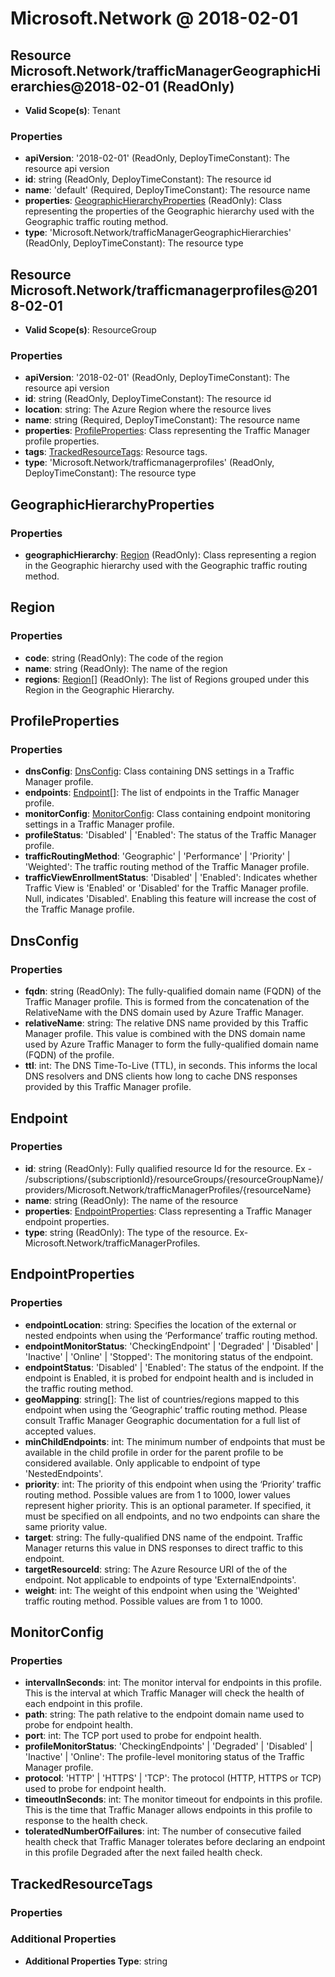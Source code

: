 # Microsoft.Network @ 2018-02-01

## Resource Microsoft.Network/trafficManagerGeographicHierarchies@2018-02-01 (ReadOnly)
* **Valid Scope(s)**: Tenant
### Properties
* **apiVersion**: '2018-02-01' (ReadOnly, DeployTimeConstant): The resource api version
* **id**: string (ReadOnly, DeployTimeConstant): The resource id
* **name**: 'default' (Required, DeployTimeConstant): The resource name
* **properties**: [GeographicHierarchyProperties](#geographichierarchyproperties) (ReadOnly): Class representing the properties of the Geographic hierarchy used with the Geographic traffic routing method.
* **type**: 'Microsoft.Network/trafficManagerGeographicHierarchies' (ReadOnly, DeployTimeConstant): The resource type

## Resource Microsoft.Network/trafficmanagerprofiles@2018-02-01
* **Valid Scope(s)**: ResourceGroup
### Properties
* **apiVersion**: '2018-02-01' (ReadOnly, DeployTimeConstant): The resource api version
* **id**: string (ReadOnly, DeployTimeConstant): The resource id
* **location**: string: The Azure Region where the resource lives
* **name**: string (Required, DeployTimeConstant): The resource name
* **properties**: [ProfileProperties](#profileproperties): Class representing the Traffic Manager profile properties.
* **tags**: [TrackedResourceTags](#trackedresourcetags): Resource tags.
* **type**: 'Microsoft.Network/trafficmanagerprofiles' (ReadOnly, DeployTimeConstant): The resource type

## GeographicHierarchyProperties
### Properties
* **geographicHierarchy**: [Region](#region) (ReadOnly): Class representing a region in the Geographic hierarchy used with the Geographic traffic routing method.

## Region
### Properties
* **code**: string (ReadOnly): The code of the region
* **name**: string (ReadOnly): The name of the region
* **regions**: [Region](#region)[] (ReadOnly): The list of Regions grouped under this Region in the Geographic Hierarchy.

## ProfileProperties
### Properties
* **dnsConfig**: [DnsConfig](#dnsconfig): Class containing DNS settings in a Traffic Manager profile.
* **endpoints**: [Endpoint](#endpoint)[]: The list of endpoints in the Traffic Manager profile.
* **monitorConfig**: [MonitorConfig](#monitorconfig): Class containing endpoint monitoring settings in a Traffic Manager profile.
* **profileStatus**: 'Disabled' | 'Enabled': The status of the Traffic Manager profile.
* **trafficRoutingMethod**: 'Geographic' | 'Performance' | 'Priority' | 'Weighted': The traffic routing method of the Traffic Manager profile.
* **trafficViewEnrollmentStatus**: 'Disabled' | 'Enabled': Indicates whether Traffic View is 'Enabled' or 'Disabled' for the Traffic Manager profile. Null, indicates 'Disabled'. Enabling this feature will increase the cost of the Traffic Manage profile.

## DnsConfig
### Properties
* **fqdn**: string (ReadOnly): The fully-qualified domain name (FQDN) of the Traffic Manager profile. This is formed from the concatenation of the RelativeName with the DNS domain used by Azure Traffic Manager.
* **relativeName**: string: The relative DNS name provided by this Traffic Manager profile. This value is combined with the DNS domain name used by Azure Traffic Manager to form the fully-qualified domain name (FQDN) of the profile.
* **ttl**: int: The DNS Time-To-Live (TTL), in seconds. This informs the local DNS resolvers and DNS clients how long to cache DNS responses provided by this Traffic Manager profile.

## Endpoint
### Properties
* **id**: string (ReadOnly): Fully qualified resource Id for the resource. Ex - /subscriptions/{subscriptionId}/resourceGroups/{resourceGroupName}/providers/Microsoft.Network/trafficManagerProfiles/{resourceName}
* **name**: string (ReadOnly): The name of the resource
* **properties**: [EndpointProperties](#endpointproperties): Class representing a Traffic Manager endpoint properties.
* **type**: string (ReadOnly): The type of the resource. Ex- Microsoft.Network/trafficManagerProfiles.

## EndpointProperties
### Properties
* **endpointLocation**: string: Specifies the location of the external or nested endpoints when using the ‘Performance’ traffic routing method.
* **endpointMonitorStatus**: 'CheckingEndpoint' | 'Degraded' | 'Disabled' | 'Inactive' | 'Online' | 'Stopped': The monitoring status of the endpoint.
* **endpointStatus**: 'Disabled' | 'Enabled': The status of the endpoint. If the endpoint is Enabled, it is probed for endpoint health and is included in the traffic routing method.
* **geoMapping**: string[]: The list of countries/regions mapped to this endpoint when using the ‘Geographic’ traffic routing method. Please consult Traffic Manager Geographic documentation for a full list of accepted values.
* **minChildEndpoints**: int: The minimum number of endpoints that must be available in the child profile in order for the parent profile to be considered available. Only applicable to endpoint of type 'NestedEndpoints'.
* **priority**: int: The priority of this endpoint when using the ‘Priority’ traffic routing method. Possible values are from 1 to 1000, lower values represent higher priority. This is an optional parameter.  If specified, it must be specified on all endpoints, and no two endpoints can share the same priority value.
* **target**: string: The fully-qualified DNS name of the endpoint. Traffic Manager returns this value in DNS responses to direct traffic to this endpoint.
* **targetResourceId**: string: The Azure Resource URI of the of the endpoint. Not applicable to endpoints of type 'ExternalEndpoints'.
* **weight**: int: The weight of this endpoint when using the 'Weighted' traffic routing method. Possible values are from 1 to 1000.

## MonitorConfig
### Properties
* **intervalInSeconds**: int: The monitor interval for endpoints in this profile. This is the interval at which Traffic Manager will check the health of each endpoint in this profile.
* **path**: string: The path relative to the endpoint domain name used to probe for endpoint health.
* **port**: int: The TCP port used to probe for endpoint health.
* **profileMonitorStatus**: 'CheckingEndpoints' | 'Degraded' | 'Disabled' | 'Inactive' | 'Online': The profile-level monitoring status of the Traffic Manager profile.
* **protocol**: 'HTTP' | 'HTTPS' | 'TCP': The protocol (HTTP, HTTPS or TCP) used to probe for endpoint health.
* **timeoutInSeconds**: int: The monitor timeout for endpoints in this profile. This is the time that Traffic Manager allows endpoints in this profile to response to the health check.
* **toleratedNumberOfFailures**: int: The number of consecutive failed health check that Traffic Manager tolerates before declaring an endpoint in this profile Degraded after the next failed health check.

## TrackedResourceTags
### Properties
### Additional Properties
* **Additional Properties Type**: string

